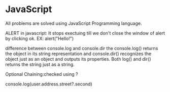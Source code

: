 # JavaScript
All problems are solved using JavaScript Programming language.


ALERT in javascript:
It stops exectuing till we don't close the window of alert by clicking ok.
EX:  alert("Hello!")



difference between console.log and console.dir
the console.log() returns the object in its string representation and console.dir() recognizes the object just as an object and outputs its properties. Both log() and dir() returns the string just as a string.



Optional Chaining:checked using ? 

console.log(user.address.street?.second)
